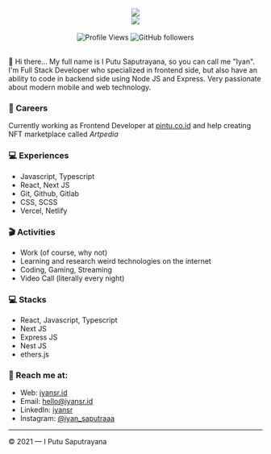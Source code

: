 
<div align="center">
   <img src="https://github-readme-stats.vercel.app/api?username=iyansr&show_icons=true&theme=radical" />
</div>

<div  align="center">
   <img src="https://github-readme-stats.vercel.app/api/wakatime?username=iyansr&show_icons=true&theme=radical" />
</div>

<br />

<div  align="center">
  <img src="https://komarev.com/ghpvc/?username=iyansr&color=blueviolet&style=flat-square" alt="Profile Views" />
  <img alt="GitHub followers" src="https://img.shields.io/github/followers/iyansr?color=blueviolet&style=flat-square">
</div>
<br>


👋 Hi there... My full name is I Putu Saputrayana, so you can call me "Iyan". I'm Full Stack Developer who specialized in frontend side, but also have an ability to code in backend side using Node JS and Express. Very passionate about modern mobile and web technology.

### 💼 Careers

Currently working as Frontend Developer at [pintu.co.id](https://pintu.co.id/) and help creating NFT marketplace called *Artpedia* 

### 💻 Experiences

- Javascript, Typescript
- React, Next JS
- Git, Github, Gitlab
- CSS, SCSS
- Vercel, Netlify

### 🎬 Activities

- Work (of course, why not)
- Learning and research weird technologies on the internet
- Coding, Gaming, Streaming
- Video Call (literally every night)

### 💻 Stacks

- React, Javascript, Typescript
- Next JS
- Express JS
- Nest JS
- ethers.js

### 🚀 Reach me at:

- Web: [iyansr.id](https://iyansr.id)
- Email: [hello@iyansr.id](mailto:hello@iyansr.id)
- LinkedIn: [iyansr](https://www.linkedin.com/in/iyansr/)
- Instagram: [@iyan_saputraaa](https://instagram.com/iyan_saputraaa)

---

© 2021 — I Putu Saputrayana
